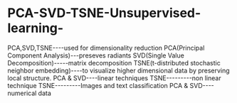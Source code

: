 # PCA-SVD-TSNE-Unsupervised-learning-
PCA,SVD,TSNE----used for dimensionality reduction
PCA(Principal Component Analysis)---preseves radiants
SVD(Single Value Decomposition)-----matrix decomposition
TSNE(t-distributed stochastic neighbor embedding)----to visualize higher dimensional data by preserving local structure.
PCA & SVD----linear techniques
TSNE---------non linear technique
TSNE---------Images and text classification
PCA & SVD----numerical data
